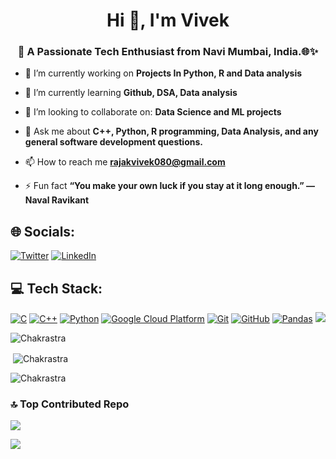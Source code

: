 <h1 align="center">Hi 👋, I'm Vivek</h1>
<h3 align="center">🚀 A Passionate Tech Enthusiast from Navi Mumbai, India.🌐✨</h3>

<!---
<p align="left"> <img src="https://komarev.com/ghpvc/?username=codeterrayt&label=Profile%20views&color=0e75b6&style=flat" alt="codeterrayt" /> </p>

<p align="left"> <a href="https://github.com/ryo-ma/github-profile-trophy"><img src="https://github-profile-trophy.vercel.app/?username=Chakrastra" alt="Chakrastra" /></a> </p>
-->

- 🔭 I’m currently working on **Projects In Python, R and Data analysis**

- 🌱 I’m currently learning **Github, DSA, Data analysis**

- 👯 I’m looking to collaborate on: **Data Science and ML projects**

- 💬 Ask me about **C++, Python, R programming, Data Analysis, and any general software development questions.**

- 📫 How to reach me **rajakvivek080@gmail.com**

- ⚡ Fun fact **“You make your own luck if you stay at it long enough.” ― Naval Ravikant**

## 🌐 Socials:
[![Twitter](https://img.shields.io/badge/Twitter-%231DA1F2.svg?logo=Twitter&logoColor=white)](https://twitter.com/Chakrastra) <!--[![Instagram](https://img.shields.io/badge/Instagram-%23E4405F.svg?logo=Instagram&logoColor=white)](https://www.instagram.com/_vivekrajak_/)--> [![LinkedIn](https://img.shields.io/badge/LinkedIn-%230077B5.svg?logo=linkedin&logoColor=white)](https://www.linkedin.com/in/vivekrajak07/)
<!--[![Youtube](https://img.shields.io/badge/-Youtube-%23E4405F?logo=youtube&logoColor=white)](https://youtube.com/)-->

## 💻 Tech Stack: 

[![C](https://img.shields.io/badge/C-gray?style=for-the-badge&logo=c)](https://skillicons.dev/icons?i=c)
[![C++](https://img.shields.io/badge/C++-005571?style=for-the-badge&logo=c%2B%2B)](https://skillicons.dev/icons?i=cpp)
[![Python](https://img.shields.io/badge/Python-black?style=for-the-badge&logo=python)](https://skillicons.dev/icons?i=python)
[![Google Cloud Platform](https://img.shields.io/badge/Google_Cloud_Platform-005571?style=for-the-badge&logo=googlecloud)](https://skillicons.dev/icons?i=gcp)
[![Git](https://img.shields.io/badge/Git-black?style=for-the-badge&logo=git)](https://skillicons.dev/icons?i=git)
[![GitHub](https://img.shields.io/badge/GitHub-black?style=for-the-badge&logo=github)](https://skillicons.dev/icons?i=github)
[![Pandas](https://img.shields.io/badge/pandas-005571?style=for-the-badge&logo=pandas)](https://pandas.pydata.org/)
![](https://img.shields.io/badge/R-276DC3?style=for-the-badge&logo=r)
<!--![alt text ](https://img.shields.io/badge/text-text-colour?style=for-the-badge&logo=)-->
<p><img align="center" src="https://github-readme-stats.vercel.app/api/top-langs?username=Chakrastra&show_icons=true&locale=en&layout=compact&theme=dark&hide_border=false" alt="Chakrastra" /></p>

<p>&nbsp;<img align="center" src="https://github-readme-stats.vercel.app/api?username=Chakrastra&show_icons=true&locale=en&theme=dark&hide_border=false" alt="Chakrastra" /></p>

<p><img align="center" src="https://github-readme-streak-stats.herokuapp.com/?user=Chakrastra&theme=dark&hide_border=false" alt="Chakrastra" /></p>

### 🔝 Top Contributed Repo
![](https://github-contributor-stats.vercel.app/api?username=Chakrastra&limit=5&theme=tokyonight&combine_all_yearly_contributions=true)

[![](https://visitcount.itsvg.in/api?id=Chakrastra&icon=0&color=0)](https://visitcount.itsvg.in)
